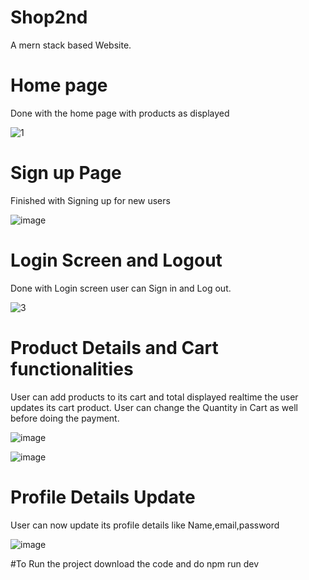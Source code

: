 # Shop2nd
A mern stack based Website.


# Home page
Done with the home page with products as displayed 

![1](https://user-images.githubusercontent.com/93340408/213768016-e40eb249-8fe9-4223-8049-f2c27e4cfbc7.png)

# Sign up Page
Finished with Signing up for new users 

![image](https://user-images.githubusercontent.com/93340408/213769295-4aa0c2a5-0dca-4e5d-a1f8-22faa512f195.png)



# Login Screen and Logout 


Done with Login screen user can Sign in and Log out.

![3](https://user-images.githubusercontent.com/93340408/213770247-b72153e4-bfb4-4d2c-9482-ed57fd101f06.png)



# Product Details and Cart functionalities 

User can add products to its cart and total displayed realtime the user updates its cart product. User can change the Quantity in Cart as well before doing the payment.

![image](https://user-images.githubusercontent.com/93340408/214269431-fab9baf1-a3e1-4603-b524-5b29549d7750.png)


![image](https://user-images.githubusercontent.com/93340408/214269579-6a4ba9cf-13d6-4e81-a60e-4d3706f45839.png)



# Profile Details Update

User can now update its profile details like Name,email,password 

![image](https://user-images.githubusercontent.com/93340408/214269726-ba6a71cd-e877-4490-aee8-884fd8e9e545.png)


#To Run the project download the code and do npm run dev
